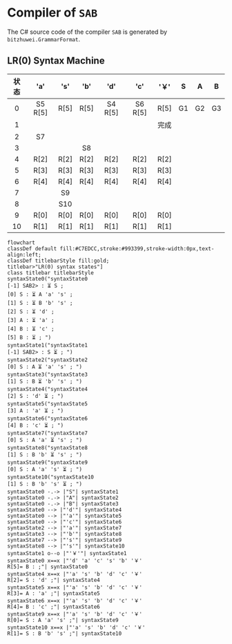 # Compiler of `SAB`

The C# source code of the compiler `SAB` is generated by `bitzhuwei.GrammarFormat`.

## LR(0) Syntax Machine

| 状态 | \'a\' | \'s\' | \'b\' | \'d\' | \'c\' | \'￥\' | S | A | B |
|:---:|:---:|:---:|:---:|:---:|:---:|:---:|:---:|:---:|:---:|
| 0 | S5 R[5] | R[5] | R[5] | S4 R[5] | S6 R[5] | R[5] | G1 | G2 | G3 |
| 1 |   |   |   |   |   | 完成 |   |   |   |
| 2 | S7 |   |   |   |   |   |   |   |   |
| 3 |   |   | S8 |   |   |   |   |   |   |
| 4 | R[2] | R[2] | R[2] | R[2] | R[2] | R[2] |   |   |   |
| 5 | R[3] | R[3] | R[3] | R[3] | R[3] | R[3] |   |   |   |
| 6 | R[4] | R[4] | R[4] | R[4] | R[4] | R[4] |   |   |   |
| 7 |   | S9 |   |   |   |   |   |   |   |
| 8 |   | S10 |   |   |   |   |   |   |   |
| 9 | R[0] | R[0] | R[0] | R[0] | R[0] | R[0] |   |   |   |
| 10 | R[1] | R[1] | R[1] | R[1] | R[1] | R[1] |   |   |   |


```Mermaid
flowchart
classDef default fill:#C7EDCC,stroke:#993399,stroke-width:0px,text-align:left;
classDef titlebarStyle fill:gold;
titlebar>"LR(0) syntax states"]
class titlebar titlebarStyle
syntaxState0("syntaxState0
[-1] SAB2> : ⏳ S ; 
[0] S : ⏳ A 'a' 's' ; 
[1] S : ⏳ B 'b' 's' ; 
[2] S : ⏳ 'd' ; 
[3] A : ⏳ 'a' ; 
[4] B : ⏳ 'c' ; 
[5] B : ⏳ ; ")
syntaxState1("syntaxState1
[-1] SAB2> : S ⏳ ; ")
syntaxState2("syntaxState2
[0] S : A ⏳ 'a' 's' ; ")
syntaxState3("syntaxState3
[1] S : B ⏳ 'b' 's' ; ")
syntaxState4("syntaxState4
[2] S : 'd' ⏳ ; ")
syntaxState5("syntaxState5
[3] A : 'a' ⏳ ; ")
syntaxState6("syntaxState6
[4] B : 'c' ⏳ ; ")
syntaxState7("syntaxState7
[0] S : A 'a' ⏳ 's' ; ")
syntaxState8("syntaxState8
[1] S : B 'b' ⏳ 's' ; ")
syntaxState9("syntaxState9
[0] S : A 'a' 's' ⏳ ; ")
syntaxState10("syntaxState10
[1] S : B 'b' 's' ⏳ ; ")
syntaxState0 -.-> |"S"| syntaxState1
syntaxState0 -.-> |"A"| syntaxState2
syntaxState0 -.-> |"B"| syntaxState3
syntaxState0 --> |"'d'"| syntaxState4
syntaxState0 --> |"'a'"| syntaxState5
syntaxState0 --> |"'c'"| syntaxState6
syntaxState2 --> |"'a'"| syntaxState7
syntaxState3 --> |"'b'"| syntaxState8
syntaxState7 --> |"'s'"| syntaxState9
syntaxState8 --> |"'s'"| syntaxState10
syntaxState1 o--o |"'￥'"| syntaxState1
syntaxState0 x==x |"'d' 'a' 'c' 's' 'b' '￥' 
R[5]= B : ;"| syntaxState0
syntaxState4 x==x |"'a' 's' 'b' 'd' 'c' '￥' 
R[2]= S : 'd' ;"| syntaxState4
syntaxState5 x==x |"'a' 's' 'b' 'd' 'c' '￥' 
R[3]= A : 'a' ;"| syntaxState5
syntaxState6 x==x |"'a' 's' 'b' 'd' 'c' '￥' 
R[4]= B : 'c' ;"| syntaxState6
syntaxState9 x==x |"'a' 's' 'b' 'd' 'c' '￥' 
R[0]= S : A 'a' 's' ;"| syntaxState9
syntaxState10 x==x |"'a' 's' 'b' 'd' 'c' '￥' 
R[1]= S : B 'b' 's' ;"| syntaxState10


```

